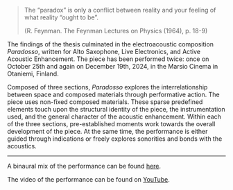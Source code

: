 > The “paradox” is only a conflict between reality and your feeling of what reality “ought to be”.
>
> (R. Feynman. The Feynman Lectures on Physics (1964), p. 18-9)

The findings of the thesis culminated in the electroacoustic composition *Paradosso*, written for Alto Saxophone, Live Electronics, and Active Acoustic Enhancement. The piece has been performed twice: once on October 25th and again on December 19th, 2024, in the Marsio Cinema in Otaniemi, Finland.

Composed of three sections, *Paradosso* explores the interrelationship between space and composed materials through performative action. The piece uses non-fixed composed materials. These sparse predefined elements touch upon the structural identity of the piece, the instrumentation used, and the general character of the acoustic enhancement. Within each of the three sections, pre-established moments work towards the overall development of the piece. At the same time, the performance is either guided through indications or freely explores sonorities and bonds with the acoustics.

____

A binaural mix of the performance can be found [here](https://drive.google.com/file/d/1aJVm3VZbL2L78I7vC-2HoOoJmUTAE5bN/view?usp=sharing).

The video of the performance can be found on [YouTube](https://www.youtube.com/embed/9yNQbnhjIkk?si=BvYDKfbxYPSCx-cz).

